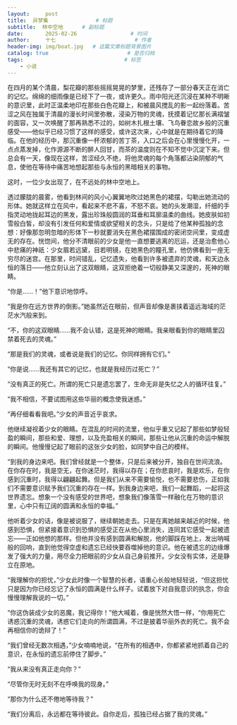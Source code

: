 ```yaml
---
layout:     post                       
title:  异梦集               # 标题
subtitle:  林中空地      # 副标题
date:       2025-02-26                 # 时间
author:     十七                         # 作者
header-img: img/boat.jpg   # 这篇文章标题背景图片
catalog: true                         # 是否归档
tags:                                # 标签
    - 小说
---
```

在四月的某个清晨，梨花瓣的那些摇摇晃晃的梦里，还残存了一部分春天正在消亡的记忆。绵绵的细雨像是已经下了一夜，或许更久。雨中阳光还沉浸在某种不明晰的意识里，此时正温柔地印在那些白色花瓣上，和被晨风搅乱的影一起纷落着。苦涩之风在独属于清晨的漫长时间里弥散，浸染万物的灵魂，抚摸着记忆那长满褶皱的面容，又一次唤醒了那再熟悉不过的，如树木扎根土壤、飞鸟眷恋故乡般的沉重感受——他似乎已经习惯了这样的感受，或许这次来，心中就是在期待着它的降临。在他的经历中，那沉重像一杯浓郁的苦丁茶，入口之后会在心里慢慢化开，一点点蒸发掉，化作源源不断的醉人回甘，而茶的温度则在不知不觉中沉淀下来。但总会有一天，像现在这样，苦涩经久不绝，将他灵魂的每个角落都沾染阴郁的气息，使他在等待中痛苦地想起那些与永恒的黑暗相关的事物。

这时，一位少女出现了，在不远处的林中空地上。

透过朦胧的晨雾，他看到林间的风小心翼翼地吹过她黑色的裙摆，勾勒出她流动的形体。她就这样立在风中，看起来不悲不喜，不怒不哀。她的头发潮湿，纤细的手指灵动地拢起耳边的黑发，露出珍珠般圆润的耳垂和耳廓温柔的曲线。她皮肤如初雪般白皙，却没有引发任何和爱情或欲望相关的念头，只是给了他某种孤独的念想：好像那忽明忽暗的形体下一秒就要消失在黑色裙摆围成的密闭空间里，变成虚无的存在。恍惚间，他分不清眼前的少女是他一直想要逃离的厄运，还是治愈他心中悲痛的神祇：少女眉若远黛，目若明镜，在她黑色的瞳孔里，他仿佛看到一座无穷尽的迷宫。在那里，时间错乱，记忆遗失，他看到许多被遗弃的灵魂，和天边永恒的落日——他立刻认出了这双眼睛，这双拒绝着一切般静美又深邃的，死神的眼睛。

“你是……！”他下意识地惊呼。

“我是你在远方世界的倒影。”她虽然近在眼前，但声音却像是裹挟着遥远海域的茫茫水汽般来到。

“不，你的这双眼睛……我不会认错，这是死神的眼睛。我亲眼看到你的眼睛里囚禁着死去的灵魂。”

“那是我们的灵魂，或者说是我们的记忆。你同样拥有它们。”

“你是说……我还有其它的记忆，也就是我经历过死亡？”

“没有真正的死亡。所谓的死亡只是遗忘罢了，生命无非是失忆之人的循环往复。”

“我不相信，不要试图用这些华丽的概念使我迷惑。”

“再仔细看看我吧。”少女的声音近乎哀求。

他继续凝视着少女的眼睛。在混乱的时间的流里，他似乎重又记起了那些如梦般轻盈的瞬间，那些和爱、理想，以及充盈相关的瞬间，那些让他从沉重的命运中解脱的瞬间。他慢慢记起了眼前的这张少女的脸，如同梦中自己的模样。

“到我的身边来吧。我们曾经就是一个整体，只是后来被分开，独自在世间流浪。在你存在时，我是空无，在你迷茫时，我得以存在；在你悲哀时，我是欢乐，在你感到沉重时，我得以翩翩起舞。但是我们从来不需要愉悦，也不需要悲伤，正如我们不需要意识赋予我们沉重的存在一样。到我身边来吧，我们一起舞蹈，一起将这世界遗忘。想象一个没有感受的世界吧，想象我们像落雪一样融化在万物的意识里，心中只有辽阔的圆满和永恒的幸福。”

他听着少女的话，像是被说服了，继续朝她走去。只是在离她越来越近的时候，他感到恐惧，但紧接着意识到恐惧的感受正在从他心里消失，连同其它感受一起被遗忘——正如他想的那样。但他并没有感到圆满和解脱，他的脚踩在地上，发出呐喊般的回响，直到他觉得空虚和遗忘已经快要吞噬掉他的意识。他在被遗忘的边缘爆发了强大的力量，用尽全力把眼前的少女从自己身前推开。少女没有实体，还是静立在原地。

“我理解你的担忧，”少女此时像一个智慧的长者，语重心长般地轻轻说，“但这担忧只是因为你已经忘记了永恒的圆满是什么样子。试着放下对自我意识的执念，你会慢慢理解我说的一切。”

“你这伪装成少女的恶魔，我记得你！”他大喊着，像是恍然大悟一样，“你用死亡诱惑沉重的灵魂，诱惑它们走向的所谓圆满，不过是披着华丽外衣的死亡。我不会再相信你的诡辩了！”

“我们曾经无数次相遇，”少女喃喃地说，“在所有的相遇中，你都紧紧地抓着自己的意识，在永恒的遗忘前停住了脚步。”

“我从来没有真正走向你？”

“尽管你无时无刻不在呼唤我的现身。”

“那你为什么还不倦地等待我？”

“我们分离后，永远都在等待彼此。自你走后，孤独已经占据了我的灵魂。”
